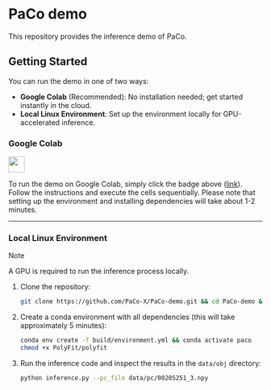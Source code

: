 # PaCo demo

This repository provides the inference demo of PaCo.

## Getting Started

You can run the demo in one of two ways:

- **Google Colab** (Recommended): No installation needed; get started instantly in the cloud.
- **Local Linux Environment**: Set up the environment locally for GPU-accelerated inference.

### Google Colab

[<img src="https://colab.research.google.com/assets/colab-badge.svg" height="32"/>](https://colab.research.google.com/github/PaCo-X/PaCo-demo/blob/main/demo.ipynb)

To run the demo on Google Colab, simply click the badge above ([link](https://colab.research.google.com/github/PaCo-X/PaCo-demo/blob/main/demo.ipynb)). Follow the instructions and execute the cells sequentially. Please note that setting up the environment and installing dependencies will take about 1-2 minutes.

---

### Local Linux Environment

> [!NOTE]
A GPU is required to run the inference process locally.

1. Clone the repository:

   ```bash
   git clone https://github.com/PaCo-X/PaCo-demo.git && cd PaCo-demo && git lfs pull
   ```

2. Create a conda environment with all dependencies (this will take approximately 5 minutes):

   ```bash
   conda env create -f build/environment.yml && conda activate paco
   chmod +x PolyFit/polyfit
   ```

3. Run the inference code and inspect the results in the `data/obj` directory:

   ```bash
   python inference.py --pc_file data/pc/00205251_3.npy
   ```

